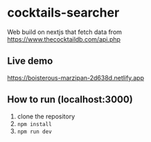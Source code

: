 # cocktails-searcher
Web build on nextjs that fetch data from https://www.thecocktaildb.com/api.php

## Live demo
https://boisterous-marzipan-2d638d.netlify.app

## How to run (localhost:3000)
 1. clone the repository
 2. `npm install`
 3. `npm run dev`
